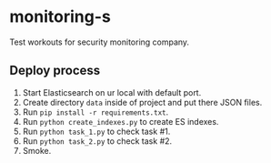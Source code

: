 # monitoring-s
Test workouts for security monitoring company.

## Deploy process

1. Start Elasticsearch on ur local with default port. 
2. Create directory `data` inside of project and put there JSON files.
3. Run `pip install -r requirements.txt`.
4. Run `python create_indexes.py` to create ES indexes.
5. Run `python task_1.py` to check task #1.
6. Run `python task_2.py` to check task #2.
7. Smoke.
